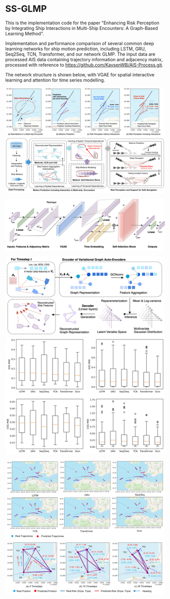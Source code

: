 # SS-GLMP

This is the implementation code for the paper "Enhancing Risk Perception by Integrating Ship Interactions in Multi-Ship Encounters: A Graph-Based Learning Method".

Implementation and performance comparison of several common deep learning networks for ship motion prediction, including LSTM, GRU, Seq2Seq, TCN, Transformer, and our network GLMP. The input data are processed AIS data containing trajectory information and adjacency matrix, processed with reference to https://github.com/KaysenWB/AIS-Process.git.

The network structure is shown below, with VGAE for spatial interactive learning and attention for time series modelling.

![Figure](https://github.com/KaysenWB/SS-GLMP/blob/main/Figures/Figure01.jpg?raw=true)
![Figure](https://github.com/KaysenWB/SS-GLMP/blob/main/Figures/Figure02.jpeg?raw=true)

![Figure](https://github.com/KaysenWB/SS-GLMP/blob/main/Figures/Figure03.jpg?raw=true)

![Figure](https://github.com/KaysenWB/SS-GLMP/blob/main/Figures/Figure04.jpg?raw=true)
![Figure](https://github.com/KaysenWB/SS-GLMP/blob/main/Figures/Figure06.jpg?raw=true)

![Figure](https://github.com/KaysenWB/SS-GLMP/blob/main/Figures/Figure08.jpeg?raw=true)
![Figure](https://github.com/KaysenWB/SS-GLMP/blob/main/Figures/Figure10.jpeg?raw=true)
